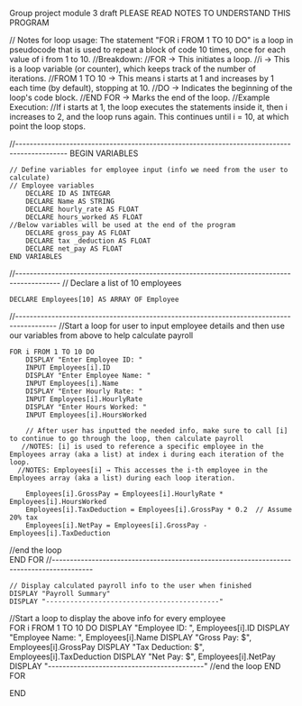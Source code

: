 Group project module 3 draft 
PLEASE READ NOTES TO UNDERSTAND THIS PROGRAM 

// Notes for loop usage: The statement "FOR i FROM 1 TO 10 DO" is a loop in pseudocode that is used to repeat a block of code 10 times, once for each value of i from 1 to 10.
//Breakdown:
//FOR → This initiates a loop.
//i → This is a loop variable (or counter), which keeps track of the number of iterations.
//FROM 1 TO 10 → This means i starts at 1 and increases by 1 each time (by default), stopping at 10.
//DO → Indicates the beginning of the loop's code block.
//END FOR → Marks the end of the loop.
//Example Execution:
//If i starts at 1, the loop executes the statements inside it, then i increases to 2, and the loop runs again. This continues until i = 10, at which point the loop stops.



//--------------------------------------------------------------------------------------------
BEGIN VARIABLES

    // Define variables for employee input (info we need from the user to calculate)
    // Employee variables 
        DECLARE ID AS INTEGAR
        DECLARE Name AS STRING
        DECLARE hourly_rate AS FLOAT
        DECLARE hours_worked AS FLOAT
    //Below variables will be used at the end of the program
        DECLARE gross_pay AS FLOAT
        DECLARE tax _deduction AS FLOAT
        DECLARE net_pay AS FLOAT
    END VARIABLES


//------------------------------------------------------------------------------------------
    // Declare a list of 10 employees
    
    DECLARE Employees[10] AS ARRAY OF Employee
//-----------------------------------------------------------------------------------------
    //Start a loop for user to input employee details and then use our variables from above to help calculate payroll

    FOR i FROM 1 TO 10 DO
        DISPLAY "Enter Employee ID: "
        INPUT Employees[i].ID
        DISPLAY "Enter Employee Name: "
        INPUT Employees[i].Name
        DISPLAY "Enter Hourly Rate: "
        INPUT Employees[i].HourlyRate
        DISPLAY "Enter Hours Worked: "
        INPUT Employees[i].HoursWorked

        // After user has inputted the needed info, make sure to call [i] to continue to go through the loop, then calculate payroll
       //NOTES: [i] is used to reference a specific employee in the Employees array (aka a list) at index i during each iteration of the loop.
      //NOTES: Employees[i] → This accesses the i-th employee in the Employees array (aka a list) during each loop iteration.

        Employees[i].GrossPay = Employees[i].HourlyRate * Employees[i].HoursWorked
        Employees[i].TaxDeduction = Employees[i].GrossPay * 0.2  // Assume 20% tax
        Employees[i].NetPay = Employees[i].GrossPay - Employees[i].TaxDeduction

//end the loop     
END FOR
//-----------------------------------------------------------------------------------------


    // Display calculated payroll info to the user when finished
    DISPLAY "Payroll Summary"
    DISPLAY "-------------------------------------------"
  //Start a loop to display the above info for every employee   
 FOR i FROM 1 TO 10 DO
        DISPLAY "Employee ID: ", Employees[i].ID
        DISPLAY "Employee Name: ", Employees[i].Name
        DISPLAY "Gross Pay: $", Employees[i].GrossPay
        DISPLAY "Tax Deduction: $", Employees[i].TaxDeduction
        DISPLAY "Net Pay: $", Employees[i].NetPay
        DISPLAY "-------------------------------------------"
    //end the loop 
    END FOR

END